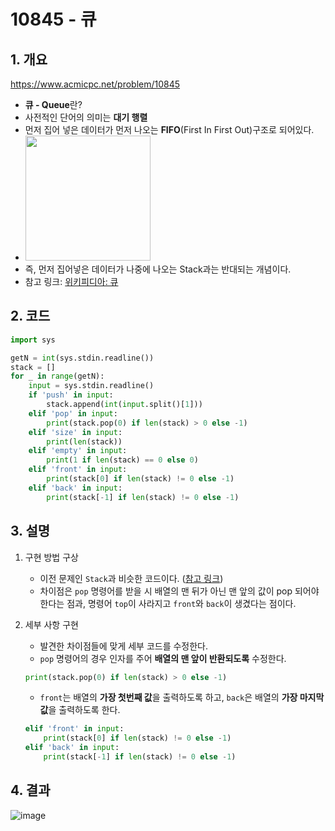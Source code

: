 # 10845 - 큐

## 1. 개요
https://www.acmicpc.net/problem/10845
- **큐 - Queue**란?
- 사전적인 단어의 의미는 **대기 행렬**
- 먼저 집어 넣은 데이터가 먼저 나오는 **FIFO**(First In First Out)구조로 되어있다.
- <img src="https://media.vlpt.us/post-images/pa324/392c0570-9fa4-11e9-b079-63bbcd31f7a4/image.png" width="200">
- 즉, 먼저 집어넣은 데이터가 나중에 나오는 Stack과는 반대되는 개념이다.
- 참고 링크: [위키피디아: 큐](https://ko.wikipedia.org/wiki/%ED%81%90_(%EC%9E%90%EB%A3%8C_%EA%B5%AC%EC%A1%B0))

## 2. 코드
```python
import sys

getN = int(sys.stdin.readline())
stack = []
for _ in range(getN):
    input = sys.stdin.readline()
    if 'push' in input:
        stack.append(int(input.split()[1]))
    elif 'pop' in input:
        print(stack.pop(0) if len(stack) > 0 else -1)
    elif 'size' in input:
        print(len(stack))
    elif 'empty' in input:
        print(1 if len(stack) == 0 else 0)
    elif 'front' in input:
        print(stack[0] if len(stack) != 0 else -1)
    elif 'back' in input:
        print(stack[-1] if len(stack) != 0 else -1)
```

## 3. 설명

1. 구현 방법 구상

    - 이전 문제인 ```Stack```과 비슷한 코드이다. ([참고 링크](https://github.com/KNU-Dynamic-Men/Study-Algorithm/tree/master/baekjoon/10828-%EC%8A%A4%ED%83%9D/%EC%9A%B0%EC%84%AD))
    - 차이점은 ```pop``` 명령어를 받을 시 배열의 맨 뒤가 아닌 맨 앞의 값이 pop 되어야 한다는 점과, 명령어 ```top```이 사라지고 ```front```와 ```back```이 생겼다는 점이다.

2. 세부 사항 구현

    - 발견한 차이점들에 맞게 세부 코드를 수정한다.
    - ```pop``` 명령어의 경우 인자를 주어 **배열의 맨 앞이 반환되도록** 수정한다.
    ```python
    print(stack.pop(0) if len(stack) > 0 else -1)
    ```
    - ```front```는 배열의 **가장 첫번째 값**을 출력하도록 하고, ```back```은 배열의 **가장 마지막 값**을 출력하도록 한다.
    ```python
    elif 'front' in input:
        print(stack[0] if len(stack) != 0 else -1)
    elif 'back' in input:
        print(stack[-1] if len(stack) != 0 else -1)
    ```

## 4. 결과

![image](https://user-images.githubusercontent.com/29600820/87263251-912f8c00-c4f7-11ea-8c00-26c6bb6aa586.png)